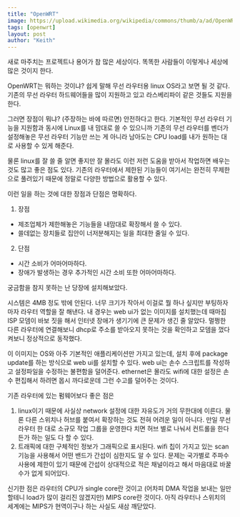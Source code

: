 ```yaml
---
title: "OpenWRT"
image: https://upload.wikimedia.org/wikipedia/commons/thumb/a/ad/OpenWRT_8.09.1_LuCI_screenshot.png/1200px-OpenWRT_8.09.1_LuCI_screenshot.png
tags: [openwrt]
layout: post
author: "Keith"
---
```


새로 마주치는 프로젝트나 용어가 참 많은 세상이다. 똑똑한 사람들이 이렇게나 세상에 많은 것이지 한다.

OpenWRT는 뭐하는 것이냐? 쉽게 말해 무선 라우터용 linux OS라고 보면 될 것 같다. 기존의 무선 라우터 하드웨어들을 많이 지원하고 있고 라스베리파이 같은 것들도 지원을 한다. 

그러면 장점이 뭐냐? (주장하는 바에 따르면) 안전하다고 한다. 기본적인 무선 라우터 기능을 지원함과 동시에 Linux를 내 맘대로 쓸 수 있으니까 기존의 무선 라우터를 벤더가 설정해놓은 무선 라우터 기능만 쓰는 게 아니라 남아도는 CPU load를 내가 원하는 대로 사용할 수 있게 해준다. 

물론 linux를 잘 쓸 줄 알면 좋지만 잘 몰라도 이런 저런 도움을 받아서 작업하면 배우는 것도 많고 좋은 점도 있다. 기존의 라우터에서 제한된 기능들이 여기서는 완전히 무제한으로 풀려있기 때문에 정말로 다양한 방법으로 활용할 수 있다.

이런 일을 하는 것에 대한 장점과 단점은 명확하다.

1) 장점
- 제조업체가 제한해놓은 기능들을 내맘대로 확장해서 쓸 수 있다.
- 쓸데없는 장치들로 집안이 너저분해지는 일을 최대한 줄일 수 있다.

2) 단점
- 시간 소비가 어마어마하다. 
- 장애가 발생하는 경우 추가적인 시간 소비 또한 어마어마하다.

궁금함을 참지 못하는 난 당장에 설치해보았다.

시스템은 4MB 정도 밖에 안된다. 너무 크기가 작아서 이걸로 뭘 하나 싶지만 부팅하자마자 라우터 역할을 잘 해낸다. 내 경우는 web ui가 없는 이미지를 설치했는데 때마침 ISP 모뎀이 바보 짓을 해서 인터넷 장애가 생기기에 큰 문제가 생긴 줄 알았다. 멀쩡한 다른 라우터에 연결해보니 dhcp로 주소를 받아오지 못하는 것을 확인하고 모뎀을 껐다 켜보니 정상적으로 동작했다.

이 이미지는 OS와 아주 기본적인 애플리케이션만 가지고 있는데, 설치 후에 package update를 하는 방식으로 web ui를 설치할 수 있다. web ui는 손수 스크립트를 작성하고 설정파일을 수정하는 불편함을 덜어준다. ethernet은 몰라도 wifi에 대한 설정은 손수 편집해서 하려면 몹시 까다로운데 그런 수고를 덜어주는 것이다.

기존 라우터에 있는 펌웨어보다 좋은 점은

1. linux이기 때문에 사실상 network 설정에 대한 자유도가 거의 무한대에 이른다. 물론 다른 스위치나 허브를 붙여서 확장하는 것도 전혀 어려운 일이 아니다. 만일 무선 라우터 한 대로 소규모 작업 그룹을 운영한다 치면 허브 별로 나눠서 컨트롤을 한다든가 하는 일도 다 할 수 있다. 
2. 트래픽에 대한 구체적인 정보가 그래픽으로 표시된다. wifi 칩이 가지고 있는 scan 기능을 사용해서 어떤 밴드가 간섭이 심한지도 알 수 있다. 문제는 국가별로 주파수 사용에 제한이 있기 때문에 간섭이 상대적으로 적은 채널이라고 해서 마음대로 바꿀 수가 없게 되어있다.

신기한 점은 라우터의 CPU가 single core란 것이고 (어차피 DMA 작업을 보내는 일만 할테니 load가 많이 걸리진 않겠지만) MIPS core란 것이다. 아직 라우터나 스위치의 세계에는 MIPS가 현역이구나 하는 사실도 새삼 깨닫았다.

